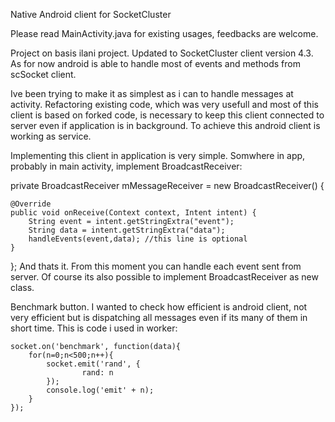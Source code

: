 Native Android client for SocketCluster

Please read MainActivity.java for existing usages, feedbacks are welcome.

Project on basis ilani project. Updated to SocketCluster client version 4.3. As for now android is able to handle most of events and methods from scSocket client.

Ive been trying to make it as simplest as i can to handle messages at activity. Refactoring existing code, which was very usefull and most of this client is based on forked code, is necessary to keep this client connected to server even if application is in background. To achieve this android client is working as service.

Implementing this client in application is very simple. Somwhere in app, probably in main activity, implement BroadcastReceiver:

private BroadcastReceiver mMessageReceiver = new BroadcastReceiver() {

    @Override
    public void onReceive(Context context, Intent intent) {
        String event = intent.getStringExtra("event");
        String data = intent.getStringExtra("data");
        handleEvents(event,data); //this line is optional
    }
};
And thats it. From this moment you can handle each event sent from server. Of course its also possible to implement BroadcastReceiver as new class.

Benchmark button. I wanted to check how efficient is android client, not very efficient but is dispatching all messages even if its many of them in short time. This is code i used in worker:

    socket.on('benchmark', function(data){
        for(n=0;n<500;n++){
            socket.emit('rand', {
                    rand: n
            });
            console.log('emit' + n);
        }
    });
